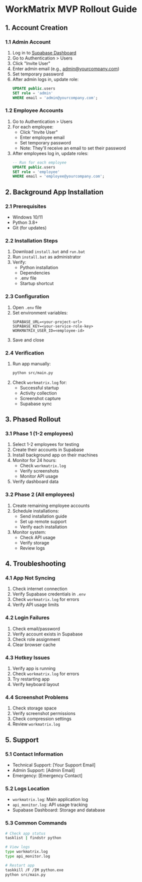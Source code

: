 # WorkMatrix MVP Rollout Guide

## 1. Account Creation

### 1.1 Admin Account
1. Log in to [Supabase Dashboard](https://app.supabase.com)
2. Go to Authentication > Users
3. Click "Invite User"
4. Enter admin email (e.g., admin@yourcompany.com)
5. Set temporary password
6. After admin logs in, update role:
   ```sql
   UPDATE public.users
   SET role = 'admin'
   WHERE email = 'admin@yourcompany.com';
   ```

### 1.2 Employee Accounts
1. Go to Authentication > Users
2. For each employee:
   - Click "Invite User"
   - Enter employee email
   - Set temporary password
   - Note: They'll receive an email to set their password
3. After employees log in, update roles:
   ```sql
   -- Run for each employee
   UPDATE public.users
   SET role = 'employee'
   WHERE email = 'employee@yourcompany.com';
   ```

## 2. Background App Installation

### 2.1 Prerequisites
- Windows 10/11
- Python 3.8+
- Git (for updates)

### 2.2 Installation Steps
1. Download `install.bat` and `run.bat`
2. Run `install.bat` as administrator
3. Verify:
   - Python installation
   - Dependencies
   - .env file
   - Startup shortcut

### 2.3 Configuration
1. Open `.env` file
2. Set environment variables:
   ```
   SUPABASE_URL=<your-project-url>
   SUPABASE_KEY=<your-service-role-key>
   WORKMATRIX_USER_ID=<employee-id>
   ```
3. Save and close

### 2.4 Verification
1. Run app manually:
   ```bash
   python src/main.py
   ```
2. Check `workmatrix.log` for:
   - Successful startup
   - Activity collection
   - Screenshot capture
   - Supabase sync

## 3. Phased Rollout

### 3.1 Phase 1 (1-2 employees)
1. Select 1-2 employees for testing
2. Create their accounts in Supabase
3. Install background app on their machines
4. Monitor for 24 hours:
   - Check `workmatrix.log`
   - Verify screenshots
   - Monitor API usage
5. Verify dashboard data

### 3.2 Phase 2 (All employees)
1. Create remaining employee accounts
2. Schedule installations:
   - Send installation guide
   - Set up remote support
   - Verify each installation
3. Monitor system:
   - Check API usage
   - Verify storage
   - Review logs

## 4. Troubleshooting

### 4.1 App Not Syncing
1. Check internet connection
2. Verify Supabase credentials in `.env`
3. Check `workmatrix.log` for errors
4. Verify API usage limits

### 4.2 Login Failures
1. Check email/password
2. Verify account exists in Supabase
3. Check role assignment
4. Clear browser cache

### 4.3 Hotkey Issues
1. Verify app is running
2. Check `workmatrix.log` for errors
3. Try restarting app
4. Verify keyboard layout

### 4.4 Screenshot Problems
1. Check storage space
2. Verify screenshot permissions
3. Check compression settings
4. Review `workmatrix.log`

## 5. Support

### 5.1 Contact Information
- Technical Support: [Your Support Email]
- Admin Support: [Admin Email]
- Emergency: [Emergency Contact]

### 5.2 Logs Location
- `workmatrix.log`: Main application log
- `api_monitor.log`: API usage tracking
- Supabase Dashboard: Storage and database

### 5.3 Common Commands
```bash
# Check app status
tasklist | findstr python

# View logs
type workmatrix.log
type api_monitor.log

# Restart app
taskkill /F /IM python.exe
python src/main.py
``` 